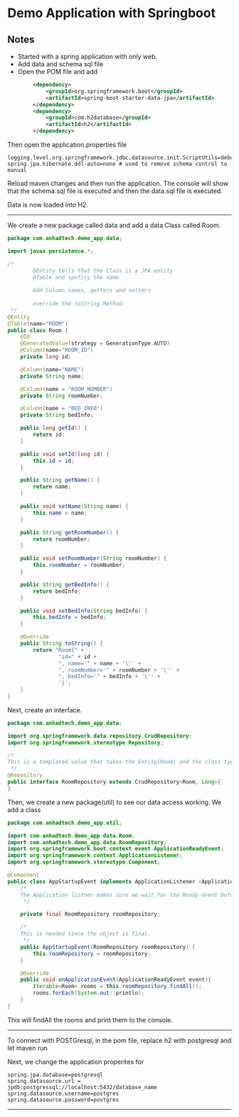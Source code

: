 # Demo Application with Springboot

## Notes

- Started with a spring application with only web.
- Add data and schema sql file
- Open the POM file and add
```xml
        <dependency>
            <groupId>org.springframework.boot</groupId>
            <artifactId>spring-boot-starter-data-jpa</artifactId>
        </dependency>
        <dependency>
            <groupId>com.h2database</groupId>
            <artifactId>h2</artifactId>
        </dependency>
```
Then open the application.properties file

```
logging.level.org.springframework.jdbc.datasource.init.ScriptUtils=debug
spring.jpa.hibernate.ddl-auto=none # used to remove schema control to manual
```

Reload maven changes and then run the application. The console will show that 
the schema.sql file is executed and then the data.sql file is executed. 

Data is now loaded into H2.

---

We create a new package called data and add a data Class called Room.

```java
package com.anhadtech.demo_app.data;

import javax.persistence.*;

/*
        @Entity tells that the Class is a JPA entity
        @Table and speficy the name
        
        Add Column names, getters and setters
        
        override the toString Method.
 */
@Entity
@Table(name="ROOM")
public class Room {
    @Id
    @GeneratedValue(strategy = GenerationType.AUTO)
    @Column(name="ROOM_ID")
    private long id;

    @Column(name="NAME")
    private String name;

    @Column(name = "ROOM_NUMBER")
    private String roomNumber;

    @Column(name = "BED_INFO")
    private String bedInfo;

    public long getId() {
        return id;
    }

    public void setId(long id) {
        this.id = id;
    }

    public String getName() {
        return name;
    }

    public void setName(String name) {
        this.name = name;
    }

    public String getRoomNumber() {
        return roomNumber;
    }

    public void setRoomNumber(String roomNumber) {
        this.roomNumber = roomNumber;
    }

    public String getBedInfo() {
        return bedInfo;
    }

    public void setBedInfo(String bedInfo) {
        this.bedInfo = bedInfo;
    }

    @Override
    public String toString() {
        return "Room{" +
                "id=" + id +
                ", name='" + name + '\'' +
                ", roomNumber='" + roomNumber + '\'' +
                ", bedInfo='" + bedInfo + '\'' +
                '}';
    }
}

```

Next, create an interface. 
```java
package com.anhadtech.demo_app.data;

import org.springframework.data.repository.CrudRepository;
import org.springframework.stereotype.Repository;

/*
This is a templated value that takes the Entity(Room) and the class types of the Id
 */
@Repository
public interface RoomRepository extends CrudRepository<Room, Long>{
}

```

Then, we create a new package(util) to see our data access working.
We add a class
```java
package com.anhadtech.demo_app.util;

import com.anhadtech.demo_app.data.Room;
import com.anhadtech.demo_app.data.RoomRepository;
import org.springframework.boot.context.event.ApplicationReadyEvent;
import org.springframework.context.ApplicationListener;
import org.springframework.stereotype.Component;

@Component
public class AppStartupEvent implements ApplicationListener <ApplicationReadyEvent> {
    /*
    The Application listner makes sure we wait for the Ready event before we run this code.
     */

    private final RoomRepository roomRepository;

    /*
    This is needed since the object is final.
     */
    public AppStartupEvent(RoomRepository roomRepository) {
        this.roomRepository = roomRepository;
    }

    @Override
    public void onApplicationEvent(ApplicationReadyEvent event){
        Iterable<Room> rooms = this.roomRepository.findAll();
        rooms.forEach(System.out::println);
    }
}

```

This will findAll the rooms and print them to the console.

---
To connect with POSTGresql, in the pom file, replace h2 with postgresql and let maven run

Next, we change the application properites for
```
spring.jpa.database=postgresql
spring.datasource.url = jpdb:postgressql://localhost:5432/database_name
spring.datasource.username=postgres
spring.datasource.password=postgres
```
---
